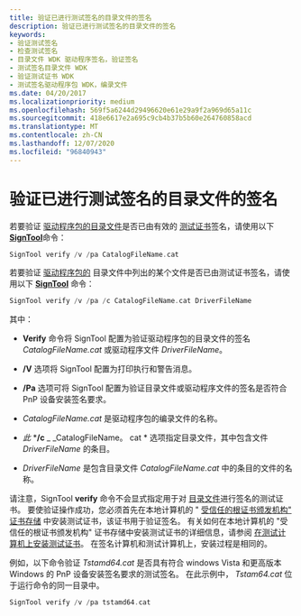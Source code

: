 ```yaml
---
title: 验证已进行测试签名的目录文件的签名
description: 验证已进行测试签名的目录文件的签名
keywords:
- 验证测试签名
- 检查测试签名
- 目录文件 WDK 驱动程序签名，验证签名
- 测试签名目录文件 WDK
- 验证测试证书 WDK
- 测试签名驱动程序包 WDK，编录文件
ms.date: 04/20/2017
ms.localizationpriority: medium
ms.openlocfilehash: 569f5a6244d29496620e61e29a9f2a969d65a11c
ms.sourcegitcommit: 418e6617e2a695c9cb4b37b5b60e264760858acd
ms.translationtype: MT
ms.contentlocale: zh-CN
ms.lasthandoff: 12/07/2020
ms.locfileid: "96840943"
---
```

# <a name="verifying-the-signature-of-a-test-signed-catalog-file"></a>验证已进行测试签名的目录文件的签名


若要验证 [驱动程序包的](driver-packages.md)[目录文件](catalog-files.md)是否已由有效的 [测试证书](./makecert-test-certificate.md)签名，请使用以下 [**SignTool**](../devtest/signtool.md)命令：

```cpp
SignTool verify /v /pa CatalogFileName.cat
```

若要验证 [驱动程序包的](driver-packages.md) 目录文件中列出的某个文件是否已由测试证书签名，请使用以下 [**SignTool**](../devtest/signtool.md) 命令：

```cpp
SignTool verify /v /pa /c CatalogFileName.cat DriverFileName
```

其中：

-   **Verify** 命令将 SignTool 配置为验证驱动程序包的目录文件的签名 *CatalogFileName.cat* 或驱动程序文件 *DriverFileName*。

-   **/V** 选项将 SignTool 配置为打印执行和警告消息。

-   **/Pa** 选项可将 SignTool 配置为验证目录文件或驱动程序文件的签名是否符合 PnP 设备安装签名要求。

-   *CatalogFileName.cat* 是驱动程序包的编录文件的名称。

-   *此*  ***/c** _ _CatalogFileName。 cat * 选项指定目录文件，其中包含文件 *DriverFileName* 的条目。

-   *DriverFileName* 是包含目录文件 *CatalogFileName.cat* 中的条目的文件的名称。

请注意，SignTool **verify** 命令不会显式指定用于对 [目录文件](catalog-files.md)进行签名的测试证书。 要使验证操作成功，您必须首先在本地计算机的 " [受信任的根证书颁发机构" 证书存储](trusted-root-certification-authorities-certificate-store.md) 中安装测试证书，该证书用于验证签名。 有关如何在本地计算机的 "受信任的根证书颁发机构" 证书存储中安装测试证书的详细信息，请参阅 [在测试计算机上安装测试证书](installing-a-test-certificate-on-a-test-computer.md)。 在签名计算机和测试计算机上，安装过程是相同的。

例如，以下命令验证 *Tstamd64.cat* 是否具有符合 windows Vista 和更高版本 Windows 的 PnP 设备安装签名要求的测试签名。 在此示例中， *Tstam64.cat* 位于运行命令的同一目录中。

```cpp
SignTool verify /v /pa tstamd64.cat
```

 

